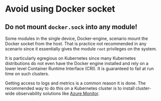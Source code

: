 # Avoid using Docker socket

## Do not mount `docker.sock` into any module!

Some modules in the single device, Docker-engine, scenario mount the Docker 
socket from the host. That is practice not recommended in any scenario since it 
essentially gives the module `root` privileges on the system. 

It is particularly egregious on Kubernetes since many Kubernetes distributions
do not even have the Docker engine installed and rely on a lower level Container
Runtime Interface (CRI). It is guaranteed to fail at run time on such clusters.

Getting access to logs and metrics is a common reason it is done. The 
recommended way to do this on a Kubernetes cluster is to install cluster-wide 
observability solutions like [Azure Monitor](https://docs.microsoft.com/azure/azure-monitor/containers/container-insights-analyze).


